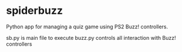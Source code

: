 spiderbuzz
==========

Python app for managing a quiz game using PS2 Buzz! controllers.

sb.py is main file to execute
buzz.py controls all interaction with Buzz! controllers

